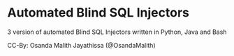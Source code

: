 
# Automated Blind SQL Injectors

3 version of automated Blind SQL Injectors written in Python, Java and Bash

CC-By: Osanda Malith Jayathissa (@OsandaMalith)

